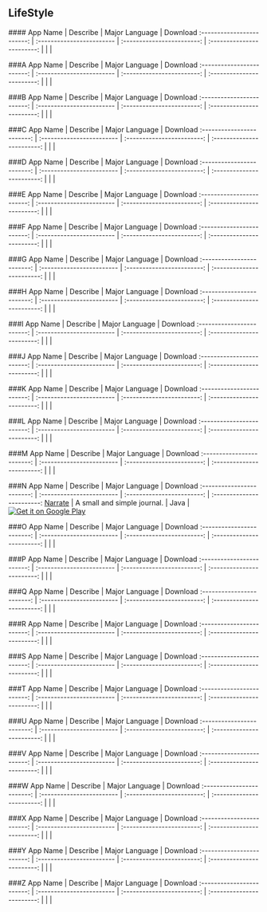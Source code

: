 ## LifeStyle  
###\# 
App Name                   | Describe                  | Major Language             | Download 
:------------------------: | :------------------------ | :------------------------: | :------------------------: 
| | | 

###A
App Name                   | Describe                  | Major Language             | Download 
:------------------------: | :------------------------ | :------------------------: | :------------------------: 
| | | 

###B
App Name                   | Describe                  | Major Language             | Download 
:------------------------: | :------------------------ | :------------------------: | :------------------------: 
| | | 

###C
App Name                   | Describe                  | Major Language             | Download 
:------------------------: | :------------------------ | :------------------------: | :------------------------: 
| | | 

###D
App Name                   | Describe                  | Major Language             | Download 
:------------------------: | :------------------------ | :------------------------: | :------------------------: 
| | | 

###E
App Name                   | Describe                  | Major Language             | Download 
:------------------------: | :------------------------ | :------------------------: | :------------------------: 
 | | | 

###F
App Name                   | Describe                  | Major Language             | Download 
:------------------------: | :------------------------ | :------------------------: | :------------------------: 
| | | 

###G
App Name                   | Describe                  | Major Language             | Download 
:------------------------: | :------------------------ | :------------------------: | :------------------------: 
| | | 

###H
App Name                   | Describe                  | Major Language             | Download 
:------------------------: | :------------------------ | :------------------------: | :------------------------: 
| | | 

###I
App Name                   | Describe                  | Major Language             | Download 
:------------------------: | :------------------------ | :------------------------: | :------------------------: 
| | | 

###J
App Name                   | Describe                  | Major Language             | Download 
:------------------------: | :------------------------ | :------------------------: | :------------------------: 
| | | 

###K
App Name                   | Describe                  | Major Language             | Download 
:------------------------: | :------------------------ | :------------------------: | :------------------------: 
| | | 

###L
App Name                   | Describe                  | Major Language             | Download 
:------------------------: | :------------------------ | :------------------------: | :------------------------: 
| | | 

###M
App Name                   | Describe                  | Major Language             | Download 
:------------------------: | :------------------------ | :------------------------: | :------------------------: 
| | | 

###N
App Name                   | Describe                  | Major Language             | Download 
:------------------------: | :------------------------ | :------------------------: | :------------------------: 
[Narrate](https://github.com/timothymiko/narrate-android) | A small and simple journal. | Java |[![Get it on Google Play](http://i.imgur.com/7sq06lr.png)](https://play.google.com/store/apps/details?id=com.datonicgroup.narrate.app) 

###O
App Name                   | Describe                  | Major Language             | Download 
:------------------------: | :------------------------ | :------------------------: | :------------------------: 
| | |  

###P
App Name                   | Describe                  | Major Language             | Download 
:------------------------: | :------------------------ | :------------------------: | :------------------------: 
| | | 

###Q
App Name                   | Describe                  | Major Language             | Download 
:------------------------: | :------------------------ | :------------------------: | :------------------------: 
| | | 

###R
App Name                   | Describe                  | Major Language             | Download 
:------------------------: | :------------------------ | :------------------------: | :------------------------: 
| | | 

###S
App Name                   | Describe                  | Major Language             | Download 
:------------------------: | :------------------------ | :------------------------: | :------------------------: 
| | | 

###T
App Name                   | Describe                  | Major Language             | Download 
:------------------------: | :------------------------ | :------------------------: | :------------------------: 
| | | 

###U
App Name                   | Describe                  | Major Language             | Download 
:------------------------: | :------------------------ | :------------------------: | :------------------------: 
| | | 

###V
App Name                   | Describe                  | Major Language             | Download 
:------------------------: | :------------------------ | :------------------------: | :------------------------: 
| | | 
 
###W
App Name                   | Describe                  | Major Language             | Download 
:------------------------: | :------------------------ | :------------------------: | :------------------------: 
| | | 

###X
App Name                   | Describe                  | Major Language             | Download 
:------------------------: | :------------------------ | :------------------------: | :------------------------: 
| | | 

###Y
App Name                   | Describe                  | Major Language             | Download 
:------------------------: | :------------------------ | :------------------------: | :------------------------: 
| | | 

###Z
App Name                   | Describe                  | Major Language             | Download 
:------------------------: | :------------------------ | :------------------------: | :------------------------: 
| | | 
 
